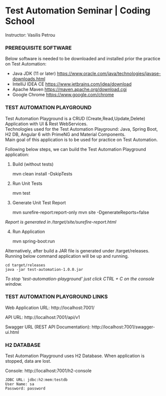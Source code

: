 <h1>Test Automation Seminar | Coding School</h1>
Instructor: Vasilis Petrou

<h3>PREREQUISITE SOFTWARE</h3>

Below software is needed to be downloaded and installed prior the practice on Test Automation: 

- Java JDK (11 or later) https://www.oracle.com/java/technologies/javase-downloads.html
- IntelliJ IDEA CE https://www.jetbrains.com/idea/download 
- Apache Maven https://maven.apache.org/download.cgi  
- Google Chrome https://www.google.com/chrome  

<h3>TEST AUTOMATION PLAYGROUND</h3>

Test Automation Playground is a CRUD (Create,Read,Update,Delete) Application with UI & Rest WebServices.
<br> Technologies used for the Test Automation Playground: Java, Spring Boot, H2 DB, Angular 6 with PrimeNG and Material Components.
<br>Main goal of this application is to be used for practice on Test Automation. 

Following below steps, we can build the Test Automation Playground application:

1. Build (without tests)


    mvn clean install -DskipTests

2. Run Unit Tests


    mvn test

3. Generate Unit Test Report


    mvn surefire-report:report-only
    mvn site -DgenerateReports=false 

<i>Report is generated in /target/site/surefire-report.html</i>

4. Run Application


    mvn spring-boot:run

Alternatively, after build a JAR file is generated under /target/releases. 
Running below command application will be up and running.
   
    cd target/releases
    java -jar test-automation-1.0.0.jar

<i>To stop 'test-automation-playground' just click CTRL + C on the console window.</i>

<h3>TEST AUTOMATION PLAYGROUND LINKS</h3>

Web Application URL: http://localhost:7001/

API URL: http://localhost:7001/api/v1

Swagger URL (REST API Documentation): http://localhost:7001/swagger-ui.html


<h3>H2 DATABASE</h3>

Test Automation Playground uses H2 Database. When application is stopped, data are lost. 

Console: http://localhost:7001/h2-console
    
    JDBC URL: jdbc:h2:mem:testdb
    User Name: sa
    Password: password


